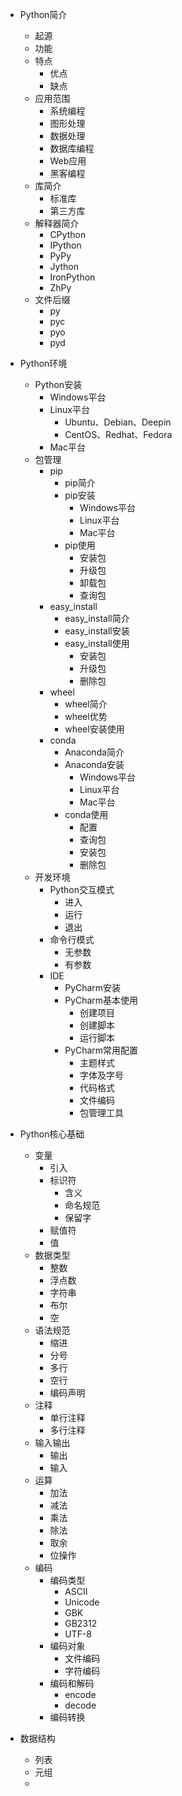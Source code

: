 * Python简介
  * 起源
  * 功能
  * 特点
    * 优点
    * 缺点
  * 应用范围
    * 系统编程
    * 图形处理
    * 数据处理
    * 数据库编程
    * Web应用
    * 黑客编程
  * 库简介
    * 标准库
    * 第三方库
  * 解释器简介
    * CPython
    * IPython
    * PyPy
    * Jython
    * IronPython
    * ZhPy
  * 文件后缀
    * py
    * pyc
    * pyo
    * pyd
* Python环境
  * Python安装
    * Windows平台
    * Linux平台
      * Ubuntu、Debian、Deepin
      * CentOS、Redhat、Fedora
    * Mac平台
  * 包管理
    * pip
      * pip简介
      * pip安装
        * Windows平台
        * Linux平台
        * Mac平台
      * pip使用
        * 安装包
        * 升级包
        * 卸载包
        * 查询包
    * easy_install
      * easy_install简介
      * easy_install安装
      * easy_install使用
        * 安装包
        * 升级包
        * 删除包
    * wheel
      * wheel简介
      * wheel优势
      * wheel安装使用
    * conda
      * Anaconda简介
      * Anaconda安装
        * Windows平台
        * Linux平台
        * Mac平台
      * conda使用
        * 配置
        * 查询包
        * 安装包
        * 删除包
  * 开发环境
    * Python交互模式
      * 进入
      * 运行
      * 退出
    * 命令行模式
      * 无参数
      * 有参数
    * IDE
      * PyCharm安装
      * PyCharm基本使用
        * 创建项目
        * 创建脚本
        * 运行脚本
      * PyCharm常用配置
        * 主题样式
        * 字体及字号
        * 代码格式
        * 文件编码
        * 包管理工具
* Python核心基础
  * 变量
    * 引入
    * 标识符
      * 含义
      * 命名规范
      * 保留字
    * 赋值符
    * 值
  * 数据类型
    * 整数
    * 浮点数
    * 字符串
    * 布尔
    * 空
  * 语法规范
    * 缩进
    * 分号
    * 多行
    * 空行
    * 编码声明
  * 注释
    * 单行注释
    * 多行注释  
  * 输入输出
    * 输出
    * 输入
  * 运算
    * 加法
    * 减法
    * 乘法
    * 除法
    * 取余
    * 位操作
  * 编码
    * 编码类型
      * ASCII
      * Unicode
      * GBK
      * GB2312
      * UTF-8
    * 编码对象
      * 文件编码
      * 字符编码
    * 编码和解码
      * encode
      * decode
    * 编码转换
  
* 数据结构
  * 列表
  * 元组
  * 
    

          
      
    
  
  

